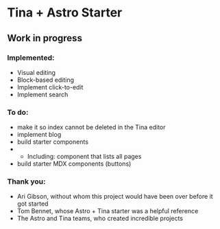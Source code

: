 # Tina + Astro Starter
## Work in progress

### Implemented:
- Visual editing
- Block-based editing
- Implement click-to-edit
- Implement search

### To do:
- make it so index cannot be deleted in the Tina editor
- implement blog
- build starter components
- - Including: component that lists all pages
- build starter MDX components (buttons)

### Thank you:
- Ari Gibson, without whom this project would have been over before it got started
- Tom Bennet, whose Astro + Tina starter was a helpful reference
- The Astro and Tina teams, who created incredible projects
